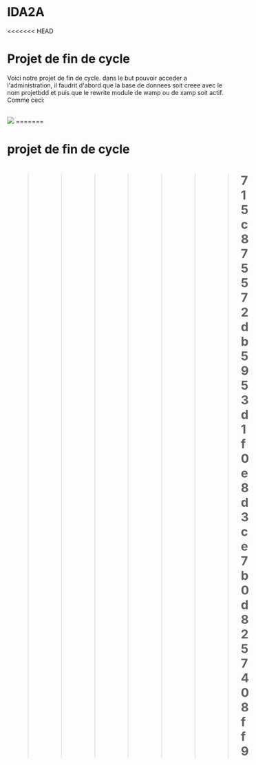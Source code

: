 # IDA2A
<<<<<<< HEAD

<h1> Projet de fin de cycle </h1>

<p> Voici notre projet de fin de cycle. dans le but pouvoir acceder a l'administration, il faudrit d'abord que la base de donnees soit creee avec le nom projetbdd et puis que le rewrite module de wamp ou de xamp soit actif. Comme ceci:</p><br/>
<img src="IDA2A/img/rewrite_module.png">
=======
<h1> projet de fin de cycle <h1>


>>>>>>> 715c875572db5953d1f0e8d3ce7b0d8257408ff9

